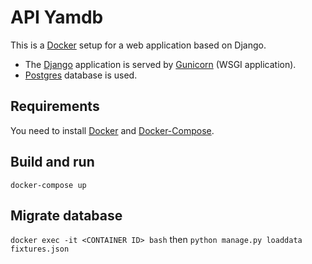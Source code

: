 # API Yamdb
This is a [Docker][] setup for a web application based on Django.

- The [Django][] application is served by [Gunicorn][] (WSGI application).
- [Postgres][] database is used.

## Requirements
You need to install [Docker][] and [Docker-Compose][].

## Build and run
`docker-compose up`

## Migrate database
`docker exec -it <CONTAINER ID> bash`
    then
`python manage.py loaddata fixtures.json`

[Docker]: https://www.docker.com/
[Django]: https://www.djangoproject.com/
[Gunicorn]: http://gunicorn.org/
[Postgres]: https://www.postgresql.org/
[Docker-Compose]: https://docs.docker.com/compose/
